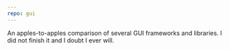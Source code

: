 ```yaml
---
repo: gui
---
```

An apples-to-apples comparison of several GUI frameworks and libraries. I did not finish it and I doubt I ever will.
